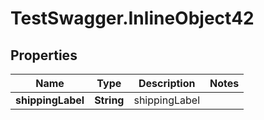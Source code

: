 # TestSwagger.InlineObject42

## Properties

Name | Type | Description | Notes
------------ | ------------- | ------------- | -------------
**shippingLabel** | **String** | shippingLabel | 


